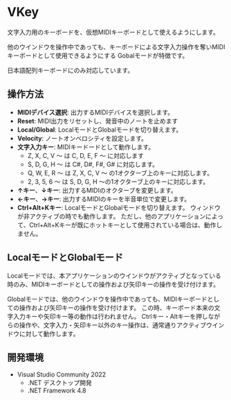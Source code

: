 # VKey
文字入力用のキーボードを、仮想MIDIキーボードとして使えるようにします。

他のウインドウを操作中であっても、キーボードによる文字入力操作を奪いMIDIキーボードとして使用できるようにする Gobalモードが特徴です。

日本語配列キーボードにのみ対応しています。

## 操作方法
* **MIDIデバイス選択**: 出力するMIDIデバイスを選択します。
* **Reset**: MIDI出力をリセットし、発音中のノートを止めます
* **Local/Global**: LocalモードとGlobalモードを切り替えます。
* **Velocity**: ノートオンベロシティを設定します。
* **文字入力キー**: MIDIキードードとして動作します。
  * Z, X, C, V 〜 は C, D, E, F 〜 に対応します
  * S, D, G, H 〜 は C#, D#, F#, G# に対応します。
  * Q, W, E, R 〜 は Z, X, C, V 〜 の1オクターブ上のキーに対応します。
  * 2, 3, 5, 6 〜 は S, D, G, H 〜の1オクターブ上のキーに対応します。
* **↑キー**、**↓キー**: 出力するMIDIのオクターブを変更します。
* **←キー**、**→キー**: 出力するMIDIのキーを半音単位で変更します。
* **Ctrl+Alt+Kキー**: LocalモードとGlobalモードを切り替えます。
  ウィンドウが非アクティブの時でも動作します。
  ただし、他のアプリケーションによって、Ctrl+Alt+Kキーが既にホットキーとして使用されている場合は、動作しません。

## LocalモードとGlobalモード
Localモードでは、本アプリケーションのウインドウがアクティブとなっている時のみ、MIDIキーボードとしての操作および矢印キーの操作を受け付けます。

Globalモードでは、他のウインドウを操作中であっても、MIDIキーボードとしての操作および矢印キーの操作を受け付けます。
この時、キーボード本来の文字入力キーや矢印キー等の動作は行われません。
Ctrlキー・Altキーを押しながらの操作や、文字入力・矢印キー以外のキー操作は、通常通りアクティブウインドウに対して動作します。

## 開発環境
* Visual Studio Community 2022
  * .NET デスクトップ開発
  * .NET Framework 4.8
